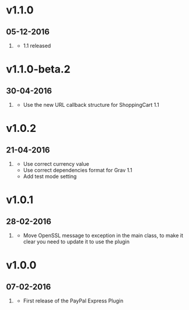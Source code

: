 # v1.1.0
## 05-12-2016

1. [](#new)
    * 1.1 released

# v1.1.0-beta.2
## 30-04-2016

1. [](#new)
    * Use the new URL callback structure for ShoppingCart 1.1

# v1.0.2
## 21-04-2016

1. [](#bugfix)
    * Use correct currency value
    * Use correct dependencies format for Grav 1.1
    * Add test mode setting

# v1.0.1
## 28-02-2016

1. [](#new)
    * Move OpenSSL message to exception in the main class, to make it clear you need to update it to use the plugin

# v1.0.0
## 07-02-2016

1. [](#new)
    * First release of the PayPal Express Plugin